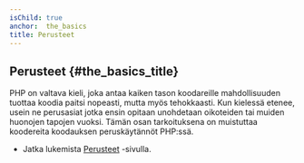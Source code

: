 ```yaml
---
isChild: true
anchor:  the_basics
title: Perusteet
---
```


## Perusteet {#the_basics_title}

PHP on valtava kieli, joka antaa kaiken tason koodareille mahdollisuuden tuottaa
koodia paitsi nopeasti, mutta myös tehokkaasti. Kun kielessä etenee, usein ne
perusasiat jotka ensin opitaan unohdetaan oikoteiden tai muiden huonojen tapojen
vuoksi. Tämän osan tarkoituksena on muistuttaa koodereita koodauksen
peruskäytännöt PHP:ssä.


* Jatka lukemista [Perusteet](/pages/The-Basics.html) -sivulla.